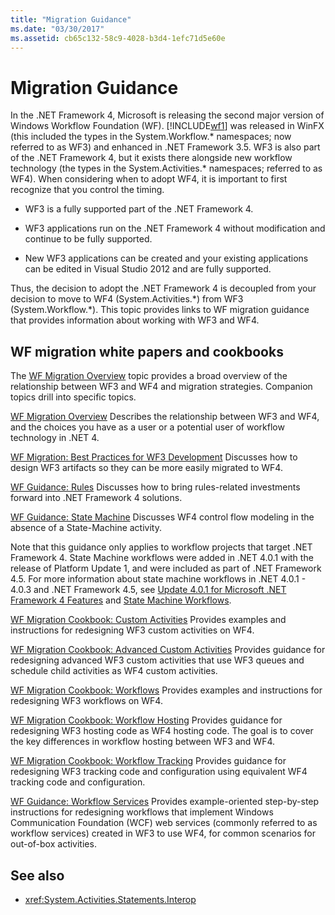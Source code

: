 ```yaml
---
title: "Migration Guidance"
ms.date: "03/30/2017"
ms.assetid: cb65c132-58c9-4028-b3d4-1efc71d5e60e
---
```

# Migration Guidance

In the .NET Framework 4, Microsoft is releasing the second major version of Windows Workflow Foundation (WF). [!INCLUDE[wf1](../../../includes/wf1-md.md)] was released in WinFX (this included the types in the System.Workflow.\* namespaces; now referred to as WF3) and enhanced in .NET Framework 3.5. WF3 is also part of the .NET Framework 4, but it exists there alongside new workflow technology (the types in the System.Activities.\* namespaces; referred to as WF4). When considering when to adopt WF4, it is important to first recognize that you control the timing.  
  
- WF3 is a fully supported part of the .NET Framework 4.  
  
- WF3 applications run on the .NET Framework 4 without modification and continue to be fully supported.  
  
- New WF3 applications can be created and your existing applications can be edited in Visual Studio 2012 and are fully supported.  
  
 Thus, the decision to adopt the .NET Framework 4 is decoupled from your decision to move to WF4 (System.Activities.\*) from WF3 (System.Workflow.\*). This topic provides links to WF migration guidance that provides information about working with WF3 and WF4.  
  
## WF migration white papers and cookbooks

 The [WF Migration Overview](https://docs.microsoft.com/previous-versions/appfabric/ff383417(v=azure.10)) topic provides a broad overview of the relationship between WF3 and WF4 and migration strategies. Companion topics drill into specific topics.  
  
 [WF Migration Overview](https://docs.microsoft.com/previous-versions/appfabric/ff383417(v=azure.10))  
 Describes the relationship between WF3 and WF4, and the choices you have as a user or a potential user of workflow technology in .NET 4.  
  
 [WF Migration: Best Practices for WF3 Development](https://docs.microsoft.com/previous-versions/appfabric/ff383417(v=azure.10))  
 Discusses how to design WF3 artifacts so they can be more easily migrated to WF4.  
  
 [WF Guidance: Rules](https://docs.microsoft.com/previous-versions/appfabric/ff383417(v=azure.10))  
 Discusses how to bring rules-related investments forward into .NET Framework 4 solutions.  
  
 [WF Guidance: State Machine](https://docs.microsoft.com/previous-versions/appfabric/ff383417(v=azure.10))  
 Discusses WF4 control flow modeling in the absence of a State-Machine activity.  
  
 Note that this guidance only applies to workflow projects that target .NET Framework 4. State Machine workflows were added in .NET 4.0.1 with the release of Platform Update 1, and were included as part of .NET Framework 4.5. For more information about state machine workflows in .NET 4.0.1 - 4.0.3 and .NET Framework 4.5, see [Update 4.0.1 for Microsoft .NET Framework 4 Features](https://docs.microsoft.com/previous-versions/dotnet/netframework-4.0/hh290669(v=vs.100)) and [State Machine Workflows](state-machine-workflows.md).  
  
 [WF Migration Cookbook: Custom Activities](https://docs.microsoft.com/previous-versions/appfabric/ff383417(v=azure.10))  
 Provides examples and instructions for redesigning WF3 custom activities on WF4.  
  
 [WF Migration Cookbook: Advanced Custom Activities](https://docs.microsoft.com/previous-versions/appfabric/ff383417(v=azure.10))  
 Provides guidance for redesigning advanced WF3 custom activities that use WF3 queues and schedule child activities as WF4 custom activities.  
  
 [WF Migration Cookbook: Workflows](https://docs.microsoft.com/previous-versions/appfabric/ff383417(v=azure.10))  
 Provides examples and instructions for redesigning WF3 workflows on WF4.  
  
 [WF Migration Cookbook: Workflow Hosting](https://docs.microsoft.com/previous-versions/appfabric/ff383417(v=azure.10))  
 Provides guidance for redesigning WF3 hosting code as WF4 hosting code. The goal is to cover the key differences in workflow hosting between WF3 and WF4.  
  
 [WF Migration Cookbook: Workflow Tracking](https://docs.microsoft.com/previous-versions/appfabric/ff383417(v=azure.10))  
 Provides guidance for redesigning WF3 tracking code and configuration using equivalent WF4 tracking code and configuration.  
  
 [WF Guidance: Workflow Services](https://docs.microsoft.com/previous-versions/appfabric/ff383417(v=azure.10))  
 Provides example-oriented step-by-step instructions for redesigning workflows that implement Windows Communication Foundation (WCF) web services (commonly referred to as workflow services) created in WF3 to use WF4, for common scenarios for out-of-box activities.  
  
## See also

- <xref:System.Activities.Statements.Interop>
